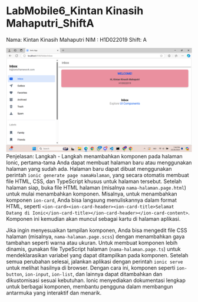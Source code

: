 # LabMobile6_Kintan Kinasih Mahaputri_ShiftA
 Nama: Kintan Kinasih Mahaputri
 NIM : H1D022019
 Shift: A

 
![Lampiran](ionic.png)
Penjelasan: 
Langkah - Langkah menambahkan komponen pada halaman Ionic, pertama-tama Anda dapat membuat halaman baru atau menggunakan halaman yang sudah ada. Halaman baru dapat dibuat menggunakan perintah `ionic generate page namaHalaman`, yang secara otomatis membuat file HTML, CSS, dan TypeScript khusus untuk halaman tersebut. Setelah halaman siap, buka file HTML halaman (misalnya `nama-halaman.page.html`) untuk mulai menambahkan komponen. Misalnya, untuk menambahkan komponen `ion-card`, Anda bisa langsung menuliskannya dalam format HTML, seperti `<ion-card><ion-card-header><ion-card-title>Selamat Datang di Ionic</ion-card-title></ion-card-header></ion-card-content>`. Komponen ini kemudian akan muncul sebagai kartu di halaman aplikasi. 

Jika ingin menyesuaikan tampilan komponen, Anda bisa mengedit file CSS halaman (misalnya, `nama-halaman.page.scss`) dengan menambahkan gaya tambahan seperti warna atau ukuran. Untuk membuat komponen lebih dinamis, gunakan file TypeScript halaman (`nama-halaman.page.ts`) untuk mendeklarasikan variabel yang dapat ditampilkan pada komponen. Setelah semua perubahan selesai, jalankan aplikasi dengan perintah `ionic serve` untuk melihat hasilnya di browser. Dengan cara ini, komponen seperti `ion-button`, `ion-input`, `ion-list`, dan lainnya dapat ditambahkan dan dikustomisasi sesuai kebutuhan. Ionic menyediakan dokumentasi lengkap untuk berbagai komponen, membantu pengguna dalam membangun antarmuka yang interaktif dan menarik.
